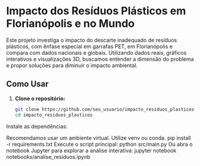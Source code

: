# Impacto dos Resíduos Plásticos em Florianópolis e no Mundo

Este projeto investiga o impacto do descarte inadequado de resíduos plásticos, com ênfase especial em garrafas PET, em Florianópolis e compara com dados nacionais e globais. Utilizando dados reais, gráficos interativos e visualizações 3D, buscamos entender a dimensão do problema e propor soluções para diminuir o impacto ambiental.

## Como Usar

1. **Clone o repositório:**

   ```bash
   git clone https://github.com/seu_usuario/impacto_residuos_plasticos.git
   cd impacto_residuos_plasticos

Instale as dependências:

Recomendamos usar um ambiente virtual. Utilize venv ou conda.
pip install -r requirements.txt
Execute o script principal:
python src/main.py
Ou abra o notebook Jupyter para explorar a análise interativa:
jupyter notebook notebooks/analise_residuos.ipynb
